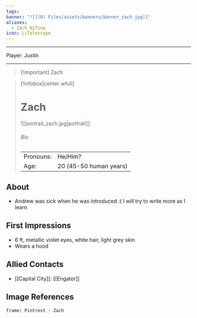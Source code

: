 ```yaml
---
tags: 
banner: "![[(0) Files/assets/banners/banner_zach.jpg]]"
aliases:
  - Zach Nifine
icon: LiTelescope
---
```


---
Player: Justin

---
> [!important] Zach

> [!infobox|center wfull]
> # Zach
> ![[portrait_zach.jpg|portrait]]
> ###### Bio
> |  |  |
> | --- | --- |
> | Pronouns: | He/Him? |
> | Age: | 20 (45-50 human years) |

## About

- Andrew was sick when he was introduced :( I will try to write more as I learn

## First Impressions

- 6 ft, metallic violet eyes, white hair, light grey skin
- Wears a hood

## Allied Contacts

- [[Capital City]]: [[Engator]]

## Image References

```custom-frames
frame: Pintrest - Zach
```
